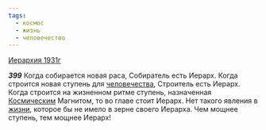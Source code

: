 ```yaml
---
tags:
  - космос
  - жизнь
  - человечество
---
```


[Иерархия 1931г](/agni/1931)

___399___
Когда собирается новая раса, Собиратель есть Иерарх. Когда строится новая ступень для [человечества](/tag/#человечество), Строитель есть Иерарх. Когда строится на жизненном ритме ступень, назначенная [Космическим](/tag/#космос) Магнитом, то во главе стоит Иерарх. Нет такого явления в [жизни](/tag/#жизнь), которое бы не имело в зерне своего Иерарха. Чем мощнее ступень, тем мощнее Иерарх!   

   

